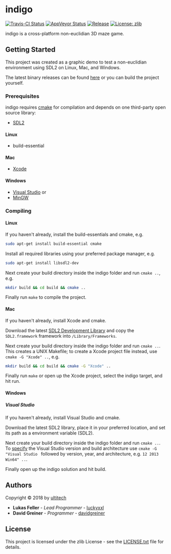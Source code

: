 # indigo

[![Travis-CI Status](https://travis-ci.org/ultitech/indigo.svg?branch=master)](https://travis-ci.org/ultitech/indigo)
[![AppVeyor Status](https://ci.appveyor.com/api/projects/status/oly0sfoyi8vcdkba?svg=true)](https://ci.appveyor.com/project/ultitech/indigo)
[![Release](https://img.shields.io/badge/release-v1.0-blue.svg)](https://github.com/ultitech/indigo/releases/latest)
[![License: zlib](https://img.shields.io/badge/license-zlib-blue.svg)](http://www.zlib.net/zlib_license.html)

indigo is a cross-platform non-euclidian 3D maze game.

## Getting Started

This project was created as a graphic demo to test a non-euclidian environment using SDL2 on Linux, Mac, and Windows.

The latest binary releases can be found [here](https://github.com/ultitech/indigo/releases/latest) or you can build the project yourself.

### Prerequisites

indigo requires [cmake](http://cmake.org) for compilation and depends on one third-party open source library:

+ [SDL2](https://www.libsdl.org)

#### Linux

+ build-essential

#### Mac

+ [Xcode](https://itunes.apple.com/us/app/xcode/id497799835?mt=12)

#### Windows

+ [Visual Studio](https://www.visualstudio.com/en-us/products/visual-studio-express-vs.aspx) or
+ [MinGW](http://www.mingw.org)

### Compiling

#### Linux

If you haven't already, install the build-essentials and cmake, e.g.
```Bash
sudo apt-get install build-essential cmake
```

Install all required libraries using your preferred package manager, e.g.
```Bash
sudo apt-get install libsdl2-dev
```

Next create your build directory inside the indigo folder and run `cmake ..`, e.g.
```Bash
mkdir build && cd build && cmake ..
```

Finally run `make` to compile the project.

#### Mac

If you haven't already, install Xcode and cmake.

Download the latest [SDL2 Development Library](https://www.libsdl.org/download-2.0.php) and copy the `SDL2.framework` framework into `/Library/Frameworks`.

Next create your build directory inside the indigo folder and run `cmake ..`. This creates a UNIX Makefile; to create a Xcode project file instead, use `cmake -G "Xcode" ..`, e.g.
```Bash
mkdir build && cd build && cmake -G "Xcode" ..
```

Finally run `make` or open up the Xcode project, select the indigo target, and hit run.


#### Windows

##### Visual Studio
If you haven't already, install Visual Studio and cmake.

Download the latest SDL2 library, place it in your preferred location, and set its path as a environment variable (SDL2).

Next create your build directory inside the indigo folder and run `cmake ..`. To [specify](https://cmake.org/cmake/help/v3.0/manual/cmake-generators.7.html#ide-build-tool-generators) the Visual Studio version and build architecture use `cmake -G "Visual Studio ` followed by version, year, and architecture, e.g. `12 2013 Win64" ..`.

Finally open up the indigo solution and hit build.

## Authors

Copyright © 2018 by [ultitech](https://www.ulti.tech)

* **Lukas Feller** - *Lead Programmer* - [luckyxxl](https://github.com/luckyxxl)
* **David Greiner** - *Programmer* - [davidgreiner](https://github.com/davidgreiner)

## License

This project is licensed under the zlib License - see the [LICENSE.txt](LICENSE.txt) file for details.
